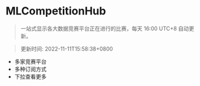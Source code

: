 # MLCompetitionHub

> 一站式显示各大数据竞赛平台正在进行的比赛，每天 16:00 UTC+8 自动更新。
  
> 更新时间: 2022-11-11T15:58:38+0800 

* 多家竞赛平台
* 多种订阅方式
* 下拉查看更多